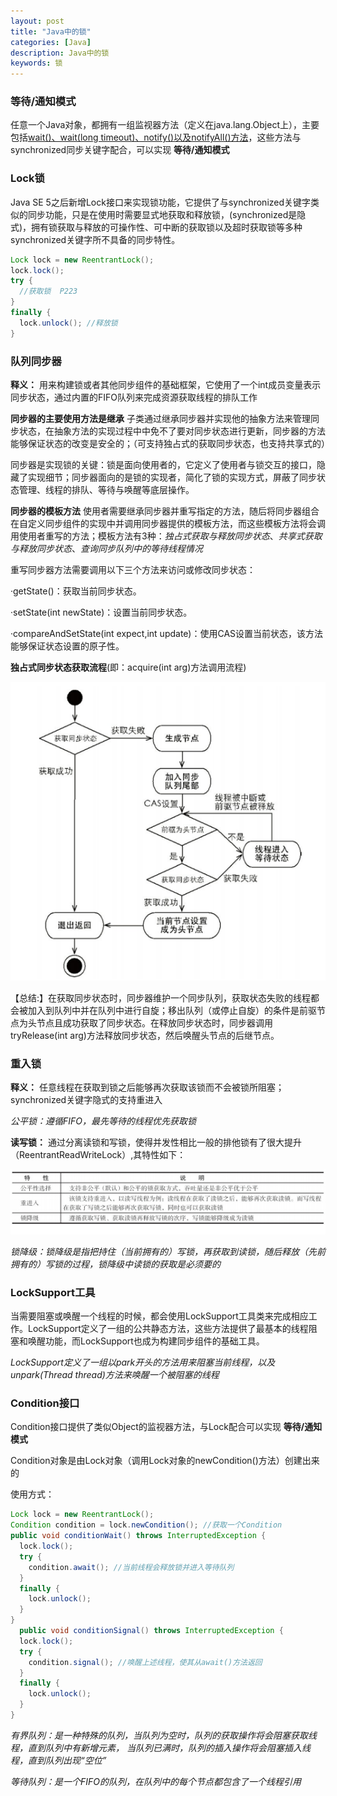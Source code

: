 ```yaml
---
layout: post
title: "Java中的锁"
categories: [Java]
description: Java中的锁
keywords: 锁
---
```

### 等待/通知模式

任意一个Java对象，都拥有一组监视器方法（定义在java.lang.Object上），主要包括<u>wait()、wait(long timeout)、notify()以及notifyAll()方法</u>，这些方法与synchronized同步关键字配合，可以实现 **等待/通知模式**

### Lock锁
Java SE 5之后新增Lock接口来实现锁功能，它提供了与synchronized关键字类似的同步功能，只是在使用时需要显式地获取和释放锁，(synchronized是隐式)，拥有锁获取与释放的可操作性、可中断的获取锁以及超时获取锁等多种synchronized关键字所不具备的同步特性。

```Java
Lock lock = new ReentrantLock();
lock.lock();
try {
  //获取锁  P223
}
finally {
  lock.unlock(); //释放锁
}
```
### 队列同步器
**释义：** 用来构建锁或者其他同步组件的基础框架，它使用了一个int成员变量表示同步状态，通过内置的FIFO队列来完成资源获取线程的排队工作


**同步器的主要使用方法是继承** 子类通过继承同步器并实现他的抽象方法来管理同步状态，在抽象方法的实现过程中中免不了要对同步状态进行更新，同步器的方法能够保证状态的改变是安全的；（可支持独占式的获取同步状态，也支持共享式的）


同步器是实现锁的关键：锁是面向使用者的，它定义了使用者与锁交互的接口，隐藏了实现细节；同步器面向的是锁的实现者，简化了锁的实现方式，屏蔽了同步状态管理、线程的排队、等待与唤醒等底层操作。

**同步器的模板方法** 使用者需要继承同步器并重写指定的方法，随后将同步器组合在自定义同步组件的实现中并调用同步器提供的模板方法，而这些模板方法将会调用使用者重写的方法；模板方法有3种：_独占式获取与释放同步状态_、_共享式获取与释放同步状态_、_查询同步队列中的等待线程情况_

重写同步器方法需要调用以下三个方法来访问或修改同步状态：

·getState()：获取当前同步状态。

·setState(int newState)：设置当前同步状态。

·compareAndSetState(int expect,int update)：使用CAS设置当前状态，该方法能够保证状态设置的原子性。

**独占式同步状态获取流程**(即：acquire(int arg)方法调用流程)

![](https://raw.githubusercontent.com/xiaohe9569/xiaohe9569.github.io/master/images/20170810160059.png)

【总结:】在获取同步状态时，同步器维护一个同步队列，获取状态失败的线程都会被加入到队列中并在队列中进行自旋；移出队列（或停止自旋）的条件是前驱节点为头节点且成功获取了同步状态。在释放同步状态时，同步器调用tryRelease(int arg)方法释放同步状态，然后唤醒头节点的后继节点。

### 重入锁
**释义：** 任意线程在获取到锁之后能够再次获取该锁而不会被锁所阻塞；synchronized关键字隐式的支持重进入

_公平锁：遵循FIFO，最先等待的线程优先获取锁_

**读写锁：** 通过分离读锁和写锁，使得并发性相比一般的排他锁有了很大提升（ReentrantReadWriteLock）,其特性如下：

![](https://raw.githubusercontent.com/xiaohe9569/xiaohe9569.github.io/master/images/20170810162747.png)

*锁降级：锁降级是指把持住（当前拥有的）写锁，再获取到读锁，随后释放（先前拥有的）写锁的过程，锁降级中读锁的获取是必须要的*

### LockSupport工具
当需要阻塞或唤醒一个线程的时候，都会使用LockSupport工具类来完成相应工作。LockSupport定义了一组的公共静态方法，这些方法提供了最基本的线程阻塞和唤醒功能，而LockSupport也成为构建同步组件的基础工具。

*LockSupport定义了一组以park开头的方法用来阻塞当前线程，以及unpark(Thread thread)方法来唤醒一个被阻塞的线程*

### Condition接口
Condition接口提供了类似Object的监视器方法，与Lock配合可以实现 **等待/通知模式**

Condition对象是由Lock对象（调用Lock对象的newCondition()方法）创建出来的

使用方式：
```Java
Lock lock = new ReentrantLock();
Condition condition = lock.newCondition(); //获取一个Condition
public void conditionWait() throws InterruptedException {
  lock.lock();
  try {
    condition.await(); //当前线程会释放锁并进入等待队列
  }
  finally {
    lock.unlock();
  }
}
  public void conditionSignal() throws InterruptedException {
  lock.lock();
  try {
    condition.signal(); //唤醒上述线程，使其从await()方法返回
  }
  finally {
    lock.unlock();
  }
}
```

*有界队列：是一种特殊的队列，当队列为空时，队列的获取操作将会阻塞获取线程，直到队列中有新增元素，
当队列已满时，队列的插入操作将会阻塞插入线程，直到队列出现“空位”*

*等待队列：是一个FIFO的队列，在队列中的每个节点都包含了一个线程引用*
